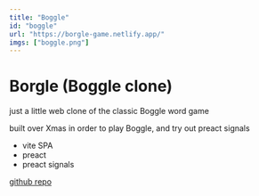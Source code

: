 ```yaml
---
title: "Boggle"
id: "boggle"
url: "https://borgle-game.netlify.app/"
imgs: ["boggle.png"]
---
```


# Borgle (Boggle clone)

just a little web clone of the classic Boggle word game

built over Xmas in order to play Boggle, and try out preact signals

- vite SPA
- preact
- preact signals

[github repo](https://github.com/Britnell/borgle)
